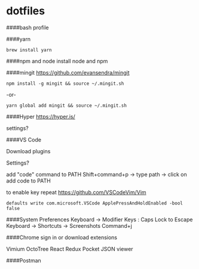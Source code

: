 # dotfiles

####bash profile

####yarn
```
brew install yarn
```
####npm and node 
install node and npm

####mingit
https://github.com/evansendra/mingit
```
npm install -g mingit && source ~/.mingit.sh
```
-or-
```
yarn global add mingit && source ~/.mingit.sh
```

####Hyper
https://hyper.is/

settings?

####VS Code

Download plugins

Settings?

add "code" command to PATH
Shift+command+p -> type path -> click on add code to PATH

to enable key repeat
https://github.com/VSCodeVim/Vim
```
defaults write com.microsoft.VSCode ApplePressAndHoldEnabled -bool false
```

####System Preferences
Keyboard -> Modifier Keys : Caps Lock to Escape
Keyboard -> Shortcuts -> Screenshots Command+j

####Chrome
sign in or download extensions

Vimium
OctoTree
React
Redux
Pocket
JSON viewer

####Postman

